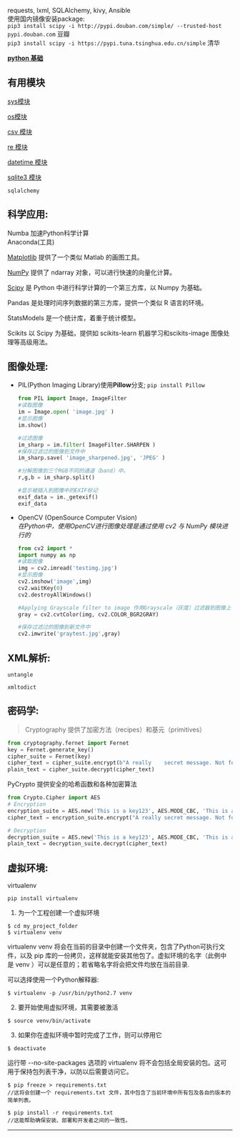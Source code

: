 requests, lxml, SQLAlchemy, kivy, Ansible  
使用国内镜像安装package:         
`pip3 install scipy -i http://pypi.douban.com/simple/ --trusted-host pypi.douban.com` 豆瓣    
`pip3 install scipy -i https://pypi.tuna.tsinghua.edu.cn/simple` 清华

[**python 基础**](./python_base.md)

## 有用模块
[sys模块](./sys.md)

[os模块](./os.md)

[csv 模块](./csv.md)

[re 模块](./re.md)

[datetime 模块](./datetime.md)

[sqlite3 模块](./sqlite3.md)

`sqlalchemy`

## 科学应用:     
   
Numba 加速Python科学计算  
Anaconda(工具) 

[Matplotlib](./matplotlib.md) 提供了一个类似 Matlab 的画图工具。

[NumPy](./numpy.md) 提供了 ndarray 对象，可以进行快速的向量化计算。

[Scipy](./scipy.md) 是 Python 中进行科学计算的一个第三方库，以 Numpy 为基础。

Pandas 是处理时间序列数据的第三方库，提供一个类似 R 语言的环境。

StatsModels 是一个统计库，着重于统计模型。

Scikits 以 Scipy 为基础，提供如 scikits-learn 机器学习和scikits-image 图像处理等高级用法。


## 图像处理:    

+ PIL(Python Imaging Library)使用**Pillow**分支;  `pip install Pillow`
    ```python
    from PIL import Image, ImageFilter
    #读取图像
    im = Image.open( 'image.jpg' )
    #显示图像
    im.show()

    #过滤图像
    im_sharp = im.filter( ImageFilter.SHARPEN )
    #保存过滤过的图像到文件中
    im_sharp.save( 'image_sharpened.jpg', 'JPEG' )

    #分解图像到三个RGB不同的通道（band）中。
    r,g,b = im_sharp.split()

    #显示被插入到图像中的EXIF标记
    exif_data = im._getexif()
    exif_data
    ```
    
+ OpenCV (OpenSource Computer Vision)  
    *在Python中，使用OpenCV进行图像处理是通过使用 cv2 与 NumPy 模块进行的*

    ```python
    from cv2 import *
    import numpy as np
    #读取图像
    img = cv2.imread('testimg.jpg')
    #显示图像
    cv2.imshow('image',img)
    cv2.waitKey(0)
    cv2.destroyAllWindows()

    #Applying Grayscale filter to image 作用Grayscale（灰度）过滤器到图像上
    gray = cv2.cvtColor(img, cv2.COLOR_BGR2GRAY)

    #保存过滤过的图像到新文件中
    cv2.imwrite('graytest.jpg',gray)
    ```

## XML解析:  

    untangle

    xmltodict

## 密码学:    
> Cryptography 提供了加密方法（recipes）和基元（primitives）    
```python
from cryptography.fernet import Fernet  
key = Fernet.generate_key() 
cipher_suite = Fernet(key)  
cipher_text = cipher_suite.encrypt(b"A really    secret message. Not for prying eyes.")
plain_text = cipher_suite.decrypt(cipher_text)  
```

PyCrypto 提供安全的哈希函数和各种加密算法   
```python
from Crypto.Cipher import AES
# Encryption
encryption_suite = AES.new('This is a key123', AES.MODE_CBC, 'This is an IV456')
cipher_text = encryption_suite.encrypt("A really secret message. Not for prying eyes.")

# Decryption
decryption_suite = AES.new('This is a key123', AES.MODE_CBC, 'This is an IV456')
plain_text = decryption_suite.decrypt(cipher_text)
```

## 虚拟环境:    
virtualenv          

`pip install virtualenv`    

1. 为一个工程创建一个虚拟环境    
```
$ cd my_project_folder          
$ virtualenv venv
```

virtualenv venv 将会在当前的目录中创建一个文件夹，包含了Python可执行文件，以及 pip 库的一份拷贝，这样就能安装其他包了。虚拟环境的名字（此例中是 venv ）可以是任意的；若省略名字将会把文件均放在当前目录.   

可以选择使用一个Python解释器:  
```
$ virtualenv -p /usr/bin/python2.7 venv
```
2. 要开始使用虚拟环境，其需要被激活 
```
$ source venv/bin/activate
```
3. 如果你在虚拟环境中暂时完成了工作，则可以停用它  
```
$ deactivate
```

运行带 --no-site-packages 选项的 virtualenv 将不会包括全局安装的包。这可用于保持包列表干净，以防以后需要访问它。

```
$ pip freeze > requirements.txt
//这将会创建一个 requirements.txt 文件，其中包含了当前环境中所有包及各自的版本的简单列表。

$ pip install -r requirements.txt
//这能帮助确保安装、部署和开发者之间的一致性。
```

---------

